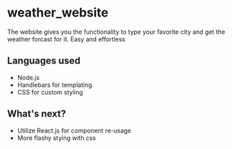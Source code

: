 # weather_website
The website gives you the functionality to type your favorite city and get the weather forcast for it. Easy and effortless

## Languages used
+ Node.js
+ Handlebars for templating
+ CSS for custom styling

## What's next?
+ Utilize React.js for component re-usage
+ More flashy stying with css
